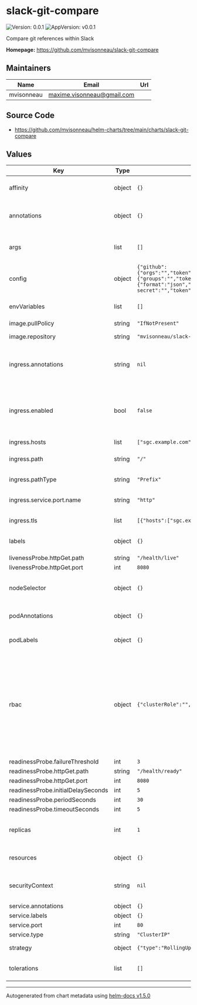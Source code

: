 # slack-git-compare

![Version: 0.0.1](https://img.shields.io/badge/Version-0.0.1-informational?style=flat-square) ![AppVersion: v0.0.1](https://img.shields.io/badge/AppVersion-v0.0.1-informational?style=flat-square)

Compare git references within Slack

**Homepage:** <https://github.com/mvisonneau/slack-git-compare>

## Maintainers

| Name | Email | Url |
| ---- | ------ | --- |
| mvisonneau | maxime.visonneau@gmail.com |  |

## Source Code

* <https://github.com/mvisonneau/helm-charts/tree/main/charts/slack-git-compare>

## Values

| Key | Type | Default | Description |
|-----|------|---------|-------------|
| affinity | object | `{}` | affinity for pod assignment |
| annotations | object | `{}` | additional annotations for the service |
| args | list | `[]` | arguments for the exporter binary |
| config | object | `{"github":{"orgs":"","token":"","url":"https://api.github.com/"},"gitlab":{"groups":"","token":"","url":"https://gitlab.com"},"log":{"format":"json","level":"info"},"slack":{"signing-secret":"","token":""}}` | configuration variables of the app |
| envVariables | list | `[]` | environment variables for the container |
| image.pullPolicy | string | `"IfNotPresent"` |  |
| image.repository | string | `"mvisonneau/slack-git-compare"` | image pullPolicy |
| ingress.annotations | string | `nil` | additional annotations for the ingress resource |
| ingress.enabled | bool | `false` | deploy a ingress to access the exporter pod(s) /webhook endpoint |
| ingress.hosts | list | `["sgc.example.com"]` | ingress hosts |
| ingress.path | string | `"/"` | path to point the root of the ingress |
| ingress.pathType | string | `"Prefix"` | pathType of the ingress |
| ingress.service.port.name | string | `"http"` | service port name for the ingress |
| ingress.tls | list | `[{"hosts":["sgc.example.com"]}]` | ingress tls hosts config |
| labels | object | `{}` | additional labels for the service |
| livenessProbe.httpGet.path | string | `"/health/live"` |  |
| livenessProbe.httpGet.port | int | `8080` |  |
| nodeSelector | object | `{}` | node selector for pod assignment |
| podAnnotations | object | `{}` | additional annotations for the pods |
| podLabels | object | `{}` | additional labels for the pods |
| rbac | object | `{"clusterRole":"","enabled":false,"serviceAccount":{"name":""}}` | If your kubernetes cluster defined the pod security policy, then you need to enable this part, and define clusterRole based on your situation. |
| readinessProbe.failureThreshold | int | `3` |  |
| readinessProbe.httpGet.path | string | `"/health/ready"` |  |
| readinessProbe.httpGet.port | int | `8080` |  |
| readinessProbe.initialDelaySeconds | int | `5` |  |
| readinessProbe.periodSeconds | int | `30` |  |
| readinessProbe.timeoutSeconds | int | `5` |  |
| replicas | int | `1` | amount of desired pod(s) replica(s) |
| resources | object | `{}` | resources to allocate to the pods |
| securityContext | string | `nil` | security context to apply to the pods |
| service.annotations | object | `{}` |  |
| service.labels | object | `{}` |  |
| service.port | int | `80` |  |
| service.type | string | `"ClusterIP"` |  |
| strategy | object | `{"type":"RollingUpdate"}` | deployment strategy type |
| tolerations | list | `[]` | tolerations for pod assignment |

----------------------------------------------
Autogenerated from chart metadata using [helm-docs v1.5.0](https://github.com/norwoodj/helm-docs/releases/v1.5.0)
